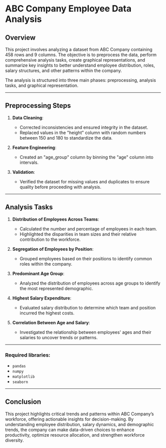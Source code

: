 # ABC Company Employee Data Analysis

## Overview
This project involves analyzing a dataset from ABC Company containing 458 rows and 9 columns. The objective is to preprocess the data, perform comprehensive analysis tasks, create graphical representations, and summarize key insights to better understand employee distribution, roles, salary structures, and other patterns within the company.

The analysis is structured into three main phases: preprocessing, analysis tasks, and graphical representation.

---

## Preprocessing Steps
1. **Data Cleaning**:
   - Corrected inconsistencies and ensured integrity in the dataset.
   - Replaced values in the "height" column with random numbers between 150 and 180 to standardize the data.

2. **Feature Engineering**:
   - Created an "age_group" column by binning the "age" column into intervals.

3. **Validation**:
   - Verified the dataset for missing values and duplicates to ensure quality before proceeding with analysis.

---

## Analysis Tasks
1. **Distribution of Employees Across Teams**:
   - Calculated the number and percentage of employees in each team.
   - Highlighted the disparities in team sizes and their relative contribution to the workforce.

2. **Segregation of Employees by Position**:
   - Grouped employees based on their positions to identify common roles within the company.

3. **Predominant Age Group**:
   - Analyzed the distribution of employees across age groups to identify the most represented demographic.

4. **Highest Salary Expenditure**:
   - Evaluated salary distribution to determine which team and position incurred the highest costs.

5. **Correlation Between Age and Salary**:
   - Investigated the relationship between employees' ages and their salaries to uncover trends or patterns.

---

### Required libraries:
  - `pandas`
  - `numpy`
  - `matplotlib`
  - `seaborn`

---

## Conclusion
This project highlights critical trends and patterns within ABC Company’s workforce, offering actionable insights for decision-making. By understanding employee distribution, salary dynamics, and demographic trends, the company can make data-driven choices to enhance productivity, optimize resource allocation, and strengthen workforce diversity.
